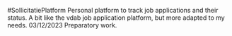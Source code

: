 #SollicitatiePlatform
Personal platform to track job applications and their status.
A bit like the vdab job application platform, but more adapted to my needs.
03/12/2023 Preparatory work.
